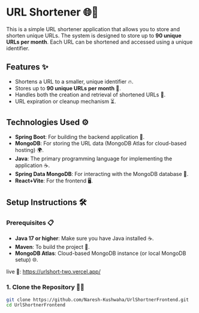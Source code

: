 # URL Shortener 🌐🔗

This is a simple URL shortener application that allows you to store and shorten unique URLs. The system is designed to store up to **90 unique URLs per month**. Each URL can be shortened and accessed using a unique identifier.

## Features ✨
- Shortens a URL to a smaller, unique identifier 🔥.
- Stores up to **90 unique URLs per month** 📅.
- Handles both the creation and retrieval of shortened URLs 🔄.
- URL expiration or cleanup mechanism ⏳.

## Technologies Used ⚙️
- **Spring Boot**: For building the backend application 🚀.
- **MongoDB**: For storing the URL data (MongoDB Atlas for cloud-based hosting) 🌍.
- **Java**: The primary programming language for implementing the application ☕.
- **Spring Data MongoDB**: For interacting with the MongoDB database 💾.
- **React+Vite**: For the frontend 🖥️.

## Setup Instructions 🛠️

### Prerequisites 📋
- **Java 17 or higher**: Make sure you have Java installed ☕.
- **Maven**: To build the project 🔧.
- **MongoDB Atlas**: Cloud-based MongoDB instance (or local MongoDB setup) 🌐.
  
live 🎉:  https://urlshort-two.vercel.app/
### 1. Clone the Repository 🧑‍💻
```bash
git clone https://github.com/Naresh-Kushwaha/UrlShortnerFrontend.git
cd UrlShortnerFrontend


